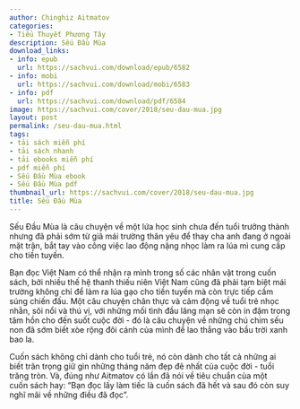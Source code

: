 ```yaml
---
author: Chinghiz Aitmatov
categories:
- Tiểu Thuyết Phương Tây
description: Sếu Đầu Mùa
download_links:
- info: epub
  url: https://sachvui.com/download/epub/6582
- info: mobi
  url: https://sachvui.com/download/mobi/6583
- info: pdf
  url: https://sachvui.com/download/pdf/6584
image: https://sachvui.com/cover/2018/seu-dau-mua.jpg
layout: post
permalink: /seu-dau-mua.html
tags:
- tải sách miễn phí
- tải sách nhanh
- tải ebooks miễn phí
- pdf miễn phí
- Sếu Đầu Mùa ebook
- Sếu Đầu Mùa pdf
thumbnail_url: https://sachvui.com/cover/2018/seu-dau-mua.jpg
title: Sếu Đầu Mùa
---
```


 <div class="item-desc text-justify"> <p>Sếu Đầu Mùa là câu chuyện về một lứa học sinh chưa đến tuổi trưởng thành nhưng đã phải sớm từ giã mái trường thân yêu để thay cha anh đang ở ngoài mặt trận, bắt tay vào công việc lao động nặng nhọc làm ra lúa mì cung cấp cho tiền tuyến.</p><p>Bạn đọc Việt Nam có thể nhận ra mình trong số các nhân vật trong cuốn sách, bởi nhiều thế hệ thanh thiếu niên Việt Nam cũng đã phải tạm biệt mái trường không chỉ để làm ra lúa gạo cho tiền tuyến mà còn trực tiếp cầm súng chiến đấu. Một câu chuyện chân thực và cảm động về tuổi trẻ nhọc nhằn, sôi nổi và thú vị, với những mối tình đầu lãng mạn sẽ còn in đậm trong tâm hồn cho đến suốt cuộc đời - đó là câu chuyện về những chú chim sếu non đã sớm biết xòe rộng đôi cánh của mình để lao thẳng vào bầu trời xanh bao la.</p><p>Cuốn sách không chỉ dành cho tuổi trẻ, nó còn dành cho tất cả những ai biết trân trọng giữ gìn những tháng năm đẹp đẽ nhất của cuộc đời - tuổi trăng tròn. Và, đúng như Aitmatov có lần đã nói về tiêu chuẩn của một cuốn sách hay: “Bạn đọc lấy làm tiếc là cuốn sách đã hết và sau đó còn suy nghĩ mãi về những điều đã đọc”.</p> </div>